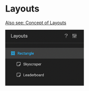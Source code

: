 # Layouts

[Also see: Concept of Layouts](/GraFx-Studio/concepts/layouts)

![Properties](layouts.png)